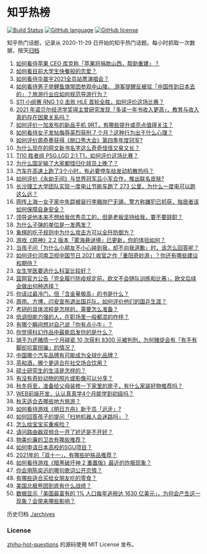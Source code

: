 # 知乎热榜
[![Build Status](https://github.com/ToWeLong/zhihu-hot-questions/workflows/CI/badge.svg)](https://github.com/ToWeLong/zhihu-hot-questions/actions)
[![GitHub language](https://img.shields.io/badge/language-golang-orange.svg)](https://golang.org/)
[![GitHub license](https://img.shields.io/github/license/ToWeLong/zhihu-hot-questions)](https://github.com/ToWeLong/zhihu-hot-questions/blob/main/LICENSE)

知乎热门话题，记录从 2020-11-29 日开始的知乎热门话题。每小时抓取一次数据，按天[归档](./archives)

<!-- BEGIN -->

1. [如何看待苹果 CEO 库克称「苹果将捐款山西，帮助重建」？](https://www.zhihu.com/question/492119278)
1. [如何看目前大学生快餐般的恋爱？](https://www.zhihu.com/question/307935934)
1. [如何看待华晨宇2021全员站票演唱会？](https://www.zhihu.com/question/492165547)
1. [如何看待男子举鲤鱼旗带团参观中山陵， 游客提醒反被驳「中国传到日本去的」？旅游行业应如何规范导游行为？](https://www.zhihu.com/question/492098947)
1. [S11 小组赛 RNG 1:0 击败 HLE 首轮全胜，如何评价这场比赛？](https://www.zhihu.com/question/492199544)
1. [2021 年诺贝尔经济学奖得主曾研究发现「多读一年书收入更高」，教育与收入真的存在因果关系吗？](https://www.zhihu.com/question/491922774)
1. [如何评价一加发布的新品手机 9RT，有哪些提升或亮点值得关注？](https://www.zhihu.com/question/492218699)
1. [如何看待女子发帖侮辱英烈获刑 7 个月？这种行为出于什么心理？](https://www.zhihu.com/question/492098924)
1. [如何评价周奇墨获得《脱口秀大会》第四季年度冠军?](https://www.zhihu.com/question/492226460)
1. [为什么现在的网文新书名字这么奇奇怪怪又臭又长？](https://www.zhihu.com/question/472892637)
1. [TI10 胜者组 PSG.LGD 2:1 T1，如何评价这场比赛？](https://www.zhihu.com/question/492210098)
1. [为什么国足输了大家都怪归化球员上晚了？](https://www.zhihu.com/question/492109817)
1. [汽车在高速上跑了3个小时，有必要停车给发动机散热吗？](https://www.zhihu.com/question/476474620)
1. [如何评价《永劫无间》与世界冠军吕小军合作，推出联名皮肤?](https://www.zhihu.com/question/492196673)
1. [长沙理工大学团队实现一度电让节能车跑了 273 公里，为什么一度电可以跑这么远？](https://www.zhihu.com/question/491690490)
1. [网传上海一女子家中失踪被装行李箱抛尸无锡，警方称嫌犯已抓获，独居者该如何保障自身安全？](https://www.zhihu.com/question/492129129)
1. [领导说他本来不想给我优秀员工的，但是老板坚持给我，要不要辞职？](https://www.zhihu.com/question/482358618)
1. [为什么子弹的单位是一发两发？](https://www.zhihu.com/question/491511504)
1. [象棋的吃子规则中为什么攻击方可以全歼防御方？](https://www.zhihu.com/question/491745533)
1. [游戏《原神》2.2 版本「雾海悬谜境」已更新，你的体验如何？](https://www.zhihu.com/question/492145551)
1. [当孩子问「为什么小朋友不小心碰到我，却不向我道歉」时，该怎么回答呢？](https://www.zhihu.com/question/468899632)
1. [如何评价河南卫视中国节日 2021 收官之作「重阳奇妙游」？你还有哪些建议和期待？](https://www.zhihu.com/question/491728194)
1. [女生学医要选什么科室比较好？](https://www.zhihu.com/question/264935802)
1. [篮网官方公告「完全履行防疫规定前，欧文不会随队训练和比赛」，欧文后续会做出何种选择？](https://www.zhihu.com/question/492065025)
1. [你读过最冷门，但「含金量极高」的书是什么？](https://www.zhihu.com/question/438708854)
1. [周雨、方博、闫安宣布退出国乒队，如何评价他们的国乒生涯？](https://www.zhihu.com/question/492184615)
1. [考研的具体流程是怎样的，需要怎么准备？](https://www.zhihu.com/question/492101860)
1. [低调但能力强的人，在职场里一般都混的咋样？](https://www.zhihu.com/question/491765267)
1. [有哪个瞬间想对自己说「你有点小牛」？](https://www.zhihu.com/question/492002079)
1. [你觉得科幻作品中最能启发你的是什么？](https://www.zhihu.com/question/491374348)
1. [骑手为还赌债一个月碰瓷 10 次获利 8300 元被判刑，为何赌徒会有「有手有脚却坑蒙拐骗」的情况？](https://www.zhihu.com/question/491883469)
1. [中国哪个汽车品牌有可能成为全球化品牌？](https://www.zhihu.com/question/389527882)
1. [茶和酒，哪个更适合在社交场合饮用？](https://www.zhihu.com/question/492152238)
1. [硕士研究生的生活是怎样的？](https://www.zhihu.com/question/491907572)
1. [有没有奇妙动物的照片或影像可以分享？](https://www.zhihu.com/question/491807531)
1. [秋冬将至，准备给父母装修一下家里的房子，有什么家装好物推荐吗？](https://www.zhihu.com/question/491436214)
1. [WEB前端开发，认认真真学4个月能学到初级吗？](https://www.zhihu.com/question/457596660)
1. [秋天适合去哪些地方旅游？](https://www.zhihu.com/question/486486751)
1. [如何看待游戏《明日方舟》新干员「远牙」?](https://www.zhihu.com/question/491722895)
1. [如何回答孩子的提问「扫地机器人会迷路吗」？](https://www.zhihu.com/question/459060340)
1. [怎么给宝宝买重疾险？](https://www.zhihu.com/question/488868010)
1. [请问路由器双频合一开了好还是不开好？](https://www.zhihu.com/question/378827938)
1. [物美价廉的卫衣有哪些推荐？](https://www.zhihu.com/question/303321413)
1. [如何申请日本高校的SGU项目？](https://www.zhihu.com/question/282131386)
1. [2021年的「双十一」，有哪些护肤品推荐？](https://www.zhihu.com/question/489057934)
1. [如何看待游戏《暗黑破坏神 2 重置版》最近的炸服现象？](https://www.zhihu.com/question/491847197)
1. [你会用陈奕迅的哪句歌词公开恋情？](https://www.zhihu.com/question/318733576)
1. [有哪些适合买给女朋友吃的零食？](https://www.zhihu.com/question/438417918)
1. [美国北极熊团到底有什么战绩？](https://www.zhihu.com/question/490211926)
1. [数据显示「美国最富有的 1% 人口每年逃税达 1630 亿美元」，为何会产生这一现象？会带来哪些影响？](https://www.zhihu.com/question/491911918)

<!-- END -->

历史归档 [./archives](./archives)


### License
[zhihu-hot-questions](https://github.com/towelong/zhihu-hot-questions) 的源码使用 MIT License 发布。